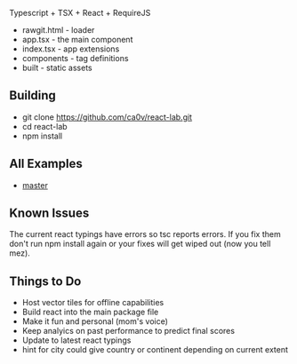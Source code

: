 Typescript + TSX + React + RequireJS

- rawgit.html - loader
- app.tsx - the main component
- index.tsx - app extensions
- components - tag definitions
- built - static assets

## Building

- git clone https://github.com/ca0v/react-lab.git
- cd react-lab
- npm install

## All Examples

- [master](https://rawgit.com/ca0v/react-lab/master/rawgit.html)

## Known Issues

The current react typings have errors so tsc reports errors. If you fix them don't run npm install again or your fixes will get wiped out (now you tell mez).

## Things to Do

- Host vector tiles for offline capabilities
- Build react into the main package file
- Make it fun and personal (mom's voice)
- Keep analyics on past performance to predict final scores
- Update to latest react typings
- hint for city could give country or continent depending on current extent
